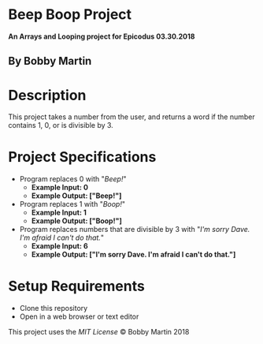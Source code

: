 # Beep Boop Project
**An Arrays and Looping project for Epicodus 03.30.2018**

## By Bobby Martin

# Description
This project takes a number from the user, and returns a word if the number contains 1, 0, or is divisible by 3.

# Project Specifications
* Program replaces 0 with "_Beep!_"
  * **Example Input: 0**
  * **Example Output: ["Beep!"]**
* Program replaces 1 with "_Boop!_"
  * **Example Input: 1**
  * **Example Output: ["Boop!"]**
* Program replaces numbers that are divisible by 3 with "_I'm sorry Dave. I'm afraid I can't do that._"
  * **Example Input: 6**
  * **Example Output: ["I'm sorry Dave. I'm afraid I can't do that."]**

# Setup Requirements
* Clone this repository
* Open in a web browser or text editor

This project uses the _MIT License_
&copy; Bobby Martin 2018
